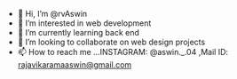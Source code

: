- 👋 Hi, I’m @rvAswin
- 👀 I’m interested in web development
- 🌱 I’m currently learning back end
- 💞️ I’m looking to collaborate on web design projects
- 📫 How to reach me ...INSTAGRAM: @aswin._.04 ,Mail ID: rajavikaramaaswin@gmail.com

<!---
rvAswin/rvAswin is a ✨ special ✨ repository because its `README.md` (this file) appears on your GitHub profile.
You can click the Preview link to take a look at your changes.
--->
